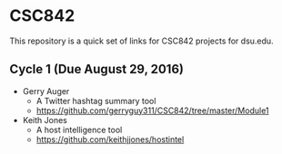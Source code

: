 # CSC842

This repository is a quick set of links for CSC842 projects for dsu.edu.

## Cycle 1 (Due August 29, 2016)
- Gerry Auger
  - A Twitter hashtag summary tool 
  - https://github.com/gerryguy311/CSC842/tree/master/Module1
- Keith Jones 
  - A host intelligence tool
  - https://github.com/keithjjones/hostintel 
